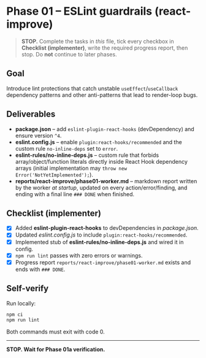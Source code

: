 # Phase 01 – ESLint guardrails (react-improve)

> **STOP.** Complete the tasks in _this_ file, tick every checkbox in **Checklist (implementer)**, write the required progress report, then stop. Do **not** continue to later phases.

## Goal

Introduce lint protections that catch unstable `useEffect`/`useCallback` dependency patterns and other anti-patterns that lead to render-loop bugs.

## Deliverables

- **package.json** – add `eslint-plugin-react-hooks` (devDependency) and ensure version `^4`.
- **eslint.config.js** – enable `plugin:react-hooks/recommended` and the custom rule `no-inline-deps` set to `error`.
- **eslint-rules/no-inline-deps.js** – custom rule that forbids array/object/function literals directly inside React Hook dependency arrays (initial implementation may `throw new Error('NotYetImplemented');`).
- **reports/react-improve/phase01-worker.md** – markdown report written by the worker _at startup_, updated on every action/error/finding, and ending with a final line `### DONE` when finished.

## Checklist (implementer)

- [x] Added **eslint-plugin-react-hooks** to devDependencies in _package.json_.
- [x] Updated _eslint.config.js_ to include `plugin:react-hooks/recommended`.
- [x] Implemented stub of **eslint-rules/no-inline-deps.js** and wired it in config.
- [x] `npm run lint` passes with zero errors or warnings.
- [x] Progress report `reports/react-improve/phase01-worker.md` exists and ends with `### DONE`.

## Self-verify

Run locally:

```bash
npm ci
npm run lint
```

Both commands must exit with code 0.

---

**STOP. Wait for Phase 01a verification.**
